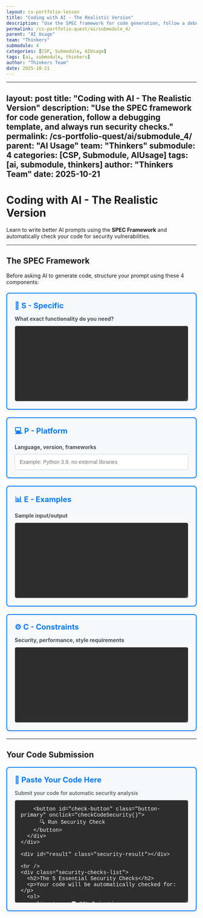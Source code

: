 ```yaml
---
layout: cs-portfolio-lesson
title: "Coding with AI - The Realistic Version"
description: "Use the SPEC framework for code generation, follow a debugging template, and always run security checks. The key principle: understand and verify before using any AI-generated code."
permalink: /cs-portfolio-quest/ai/submodule_4/
parent: "AI Usage"
team: "Thinkers"
submodule: 4
categories: [CSP, Submodule, AIUsage]
tags: [ai, submodule, thinkers]
author: "Thinkers Team"
date: 2025-10-21
---
```


---
layout: post
title: "Coding with AI - The Realistic Version"
description: "Use the SPEC framework for code generation, follow a debugging template, and always run security checks."
permalink: /cs-portfolio-quest/ai/submodule_4/
parent: "AI Usage"
team: "Thinkers"
submodule: 4
categories: [CSP, Submodule, AIUsage]
tags: [ai, submodule, thinkers]
author: "Thinkers Team"
date: 2025-10-21
---

<style>
.code-editor {
    width: 100%;
    min-height: 200px;
    font-family: 'Courier New', monospace;
    padding: 15px;
    border: 1px solid #ccc;
    border-radius: 5px;
    background: #2d2d2d;
    color: #f8f8f2;
    font-size: 14px;
}

.spec-section {
    margin: 20px 0;
    padding: 20px;
    background: #f8f9fa;
    border: 2px solid #007bff;
    border-radius: 8px;
    box-shadow: 0 2px 4px rgba(0,0,0,0.1);
}

.spec-section h3 {
    color: #007bff;
    margin-top: 0;
    margin-bottom: 10px;
    font-size: 20px;
}

.spec-section p {
    color: #495057;
    margin-bottom: 10px;
    font-weight: 500;
}

.spec-section input {
    width: 100%;
    padding: 12px;
    border: 1px solid #ced4da;
    border-radius: 5px;
    font-size: 14px;
    background: white;
    color: #212529;
}

.security-result {
    padding: 20px;
    margin: 20px 0;
    border-radius: 8px;
    display: none;
}

.security-result.pass {
    background: #d4edda;
    border: 2px solid #28a745;
    color: #155724;
}

.security-result.fail {
    background: #f8d7da;
    border: 2px solid #dc3545;
    color: #721c24;
}

.security-result.loading {
    background: #d1ecf1;
    border: 2px solid #17a2b8;
    color: #0c5460;
}

.vulnerability-list {
    margin-top: 10px;
    padding-left: 20px;
}

.vulnerability-list li {
    margin: 8px 0;
    line-height: 1.6;
}

.button-primary {
    padding: 12px 24px;
    background: #007bff;
    color: white;
    border: none;
    border-radius: 5px;
    cursor: pointer;
    font-size: 16px;
    font-weight: bold;
    transition: background 0.3s;
    margin-top: 10px;
}

.button-primary:hover {
    background: #0056b3;
}

.button-primary:disabled {
    background: #6c757d;
    cursor: not-allowed;
}

.score-display {
    font-size: 28px;
    font-weight: bold;
    margin: 15px 0;
}

.security-checks-list {
    background: #fff3cd;
    border: 2px solid #ffc107;
    border-radius: 8px;
    padding: 20px;
    margin: 20px 0;
}

.security-checks-list h2 {
    color: #856404;
    margin-top: 0;
}

.security-checks-list ol {
    color: #856404;
}

.security-checks-list ol li {
    margin: 8px 0;
    line-height: 1.6;
}

.example-section {
    background: #e7f3ff;
    border: 2px solid #007bff;
    border-radius: 8px;
    padding: 20px;
    margin: 20px 0;
}

.example-section h2 {
    color: #007bff;
    margin-top: 0;
}

.trust-verify {
    background: #d4edda;
    border: 2px solid #28a745;
    border-radius: 8px;
    padding: 20px;
    margin: 20px 0;
}

.trust-verify h2 {
    color: #155724;
    margin-top: 0;
}

.trust-verify ol {
    color: #155724;
}

.trust-verify ol li {
    margin: 8px 0;
    line-height: 1.6;
}
</style>

# Coding with AI - The Realistic Version

Learn to write better AI prompts using the **SPEC Framework** and automatically check your code for security vulnerabilities.

---

## The SPEC Framework

Before asking AI to generate code, structure your prompt using these 4 components:

<div class="spec-section">
  <h3>📝 S - Specific</h3>
  <p><strong>What exact functionality do you need?</strong></p>
  <textarea id="spec-specific" class="code-editor" rows="2" 
    placeholder="Example: Create a function to validate user registration data">
  </textarea>
</div>

<div class="spec-section">
  <h3>💻 P - Platform</h3>
  <p><strong>Language, version, frameworks</strong></p>
  <input type="text" id="spec-platform" 
    placeholder="Example: Python 3.9, no external libraries">
</div>

<div class="spec-section">
  <h3>📊 E - Examples</h3>
  <p><strong>Sample input/output</strong></p>
  <textarea id="spec-examples" class="code-editor" rows="3"
    placeholder="Input: {'username': 'ab', 'email': 'invalid'}
Output: (False, ['Username too short', 'Invalid email'])">
  </textarea>
</div>

<div class="spec-section">
  <h3>⚙️ C - Constraints</h3>
  <p><strong>Security, performance, style requirements</strong></p>
  <textarea id="spec-constraints" class="code-editor" rows="2"
    placeholder="- Username: 3-20 chars, alphanumeric only
- Password: 8+ chars with uppercase, lowercase, number
- Return all errors, not just first one">
  </textarea>
</div>

---

## Your Code Submission

<div class="spec-section">
  <h3>📄 Paste Your Code Here</h3>
  <p>Submit your code for automatic security analysis</p>
  <textarea id="code-submission" class="code-editor" rows="15"
    placeholder="def validate_user(data):
    errors = []
    
    if len(data['username']) < 3:
        errors.append('Username too short')
    
    if '@' not in data['email']:
        errors.append('Invalid email')
    
    return (len(errors) == 0, errors)">
  </textarea>
  
  <div style="margin-top: 15px;">
    <button id="check-button" class="button-primary" onclick="checkCodeSecurity()">
      🔍 Run Security Check
    </button>
  </div>
</div>

<div id="result" class="security-result"></div>

---

<div class="security-checks-list">
  <h2>The 5 Essential Security Checks</h2>
  <p>Your code will be automatically checked for:</p>
  <ol>
    <li><strong>🛡️ SQL Injection Prevention</strong> - Are you using parameterized queries?</li>
    <li><strong>🔐 Secrets Management</strong> - No hardcoded passwords or API keys</li>
    <li><strong>✅ Input Validation</strong> - All user input must be validated</li>
    <li><strong>🚫 XSS Protection</strong> - Sanitize output to prevent cross-site scripting</li>
    <li><strong>🔒 Authentication</strong> - Proper auth/authorization checks</li>
  </ol>
</div>

---

<div class="trust-verify">
  <h2>Trust But Verify Rule</h2>
  <p>For every AI-generated code:</p>
  <ol>
    <li><strong>Understand it</strong> - If you can't explain it, don't use it</li>
    <li><strong>Test it</strong> - Try edge cases and error conditions</li>
    <li><strong>Secure it</strong> - Run through the checklist above</li>
    <li><strong>Simplify it</strong> - Remove unnecessary complexity</li>
  </ol>
</div>

---

<div class="example-section">
  <h2>Example: Good vs Bad Code</h2>
  
  <h3>❌ Bad (Insecure)</h3>
  <pre style="background: #2d2d2d; color: #f8f8f2; padding: 15px; border-radius: 5px; overflow-x: auto;">
password = "mySecret123"  # Hardcoded!
query = "SELECT * FROM users WHERE name = '" + user_input + "'"  # SQL injection!
html = "&lt;div&gt;" + user_comment + "&lt;/div&gt;"  # XSS vulnerability!
  </pre>

  <h3>✅ Good (Secure)</h3>
  <pre style="background: #2d2d2d; color: #f8f8f2; padding: 15px; border-radius: 5px; overflow-x: auto;">
password = os.getenv("DB_PASSWORD")  # From environment
query = "SELECT * FROM users WHERE name = ?"  # Parameterized
html = "&lt;div&gt;" + escape(user_comment) + "&lt;/div&gt;"  # Sanitized
  </pre>
</div>

<script type="module">
import { pythonURI, fetchOptions } from '{{ site.baseurl }}/assets/js/api/config.js';

const ENDPOINT = `${pythonURI}/api/gemini`;

window.checkCodeSecurity = async function() {
    const code = document.getElementById('code-submission').value.trim();
    const resultDiv = document.getElementById('result');
    const button = document.getElementById('check-button');
    
    if (!code) {
        alert('Please paste your code first!');
        return;
    }
    
    // Build SPEC context
    const specContext = `
SPEC Framework Context:
- Specific: ${document.getElementById('spec-specific').value}
- Platform: ${document.getElementById('spec-platform').value}
- Examples: ${document.getElementById('spec-examples').value}
- Constraints: ${document.getElementById('spec-constraints').value}
    `.trim();
    
    // Show loading state
    resultDiv.className = 'security-result loading';
    resultDiv.style.display = 'block';
    resultDiv.innerHTML = '<p>🔍 Analyzing code security...</p>';
    button.disabled = true;
    
    // Build prompt for security analysis
    const prompt = `Analyze this code for security vulnerabilities. Check these 5 critical areas:
1. SQL Injection (parameterized queries used?)
2. Hardcoded secrets (passwords, API keys in code?)
3. Input validation (user input validated?)
4. XSS protection (output sanitized?)
5. Authentication (proper auth checks?)

Code to analyze:
\`\`\`
${code}
\`\`\`

${specContext}

Respond in JSON format with:
{
  "score": <number 0-100>,
  "passed": <boolean>,
  "vulnerabilities": [<array of specific issues found>],
  "feedback": "<overall security assessment>",
  "recommendations": [<array of how to fix issues>]
}`;

    try {
        const response = await fetch(ENDPOINT, {
            ...fetchOptions,
            method: 'POST',
            body: JSON.stringify({
                prompt: prompt,
                text: code
            })
        });
        
        if (!response.ok) {
            throw new Error('API request failed');
        }
        
        const result = await response.json();
        
        if (result.error || !result.text) {
            throw new Error(result.error || 'No response from AI');
        }
        
        // Parse the AI response
        let analysis;
        try {
            // Try to extract JSON from the response
            const jsonMatch = result.text.match(/\{[\s\S]*\}/);
            if (jsonMatch) {
                analysis = JSON.parse(jsonMatch[0]);
            } else {
                // Fallback: create analysis from text
                analysis = {
                    score: 70,
                    passed: false,
                    vulnerabilities: ['AI response not in expected format'],
                    feedback: result.text,
                    recommendations: ['Review the detailed feedback above']
                };
            }
        } catch (e) {
            console.error('JSON parse error:', e);
            analysis = {
                score: 0,
                passed: false,
                vulnerabilities: ['Could not parse AI response'],
                feedback: result.text,
                recommendations: []
            };
        }
        
        displayResults(analysis);
        
    } catch (error) {
        resultDiv.className = 'security-result fail';
        resultDiv.innerHTML = `
            <h3>❌ Error</h3>
            <p>Failed to analyze code: ${error.message}</p>
            <p>Make sure the backend is running and try again.</p>
        `;
    } finally {
        button.disabled = false;
    }
}

function displayResults(analysis) {
    const resultDiv = document.getElementById('result');
    const passed = analysis.score >= 80;
    
    resultDiv.className = passed ? 'security-result pass' : 'security-result fail';
    resultDiv.style.display = 'block';
    
    let html = `
        <div class="score-display">
            ${passed ? '✅' : '❌'} Security Score: ${analysis.score}/100
        </div>
        <p><strong>${passed ? 'PASSED' : 'FAILED'}</strong></p>
        <p>${analysis.feedback}</p>
    `;
    
    if (analysis.vulnerabilities && analysis.vulnerabilities.length > 0) {
        html += `
            <h4>🔍 Issues Found:</h4>
            <ul class="vulnerability-list">
                ${analysis.vulnerabilities.map(v => `<li>${v}</li>`).join('')}
            </ul>
        `;
    }
    
    if (analysis.recommendations && analysis.recommendations.length > 0) {
        html += `
            <h4>💡 Recommendations:</h4>
            <ul class="vulnerability-list">
                ${analysis.recommendations.map(r => `<li>${r}</li>`).join('')}
            </ul>
        `;
    }
    
    resultDiv.innerHTML = html;
}
localStorage.setItem('ai-submodule-2-completed', 'true');

</script>

